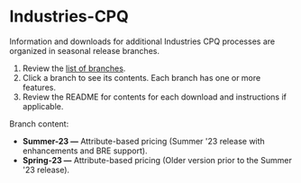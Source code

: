 # Industries-CPQ

Information and downloads for additional Industries CPQ processes are organized in seasonal release branches.

1. Review the [list of branches](https://github.com/Salesforce-Industries-Process-Library/Communications-CPQ/branches).
2. Click a branch to see its contents. Each branch has one or more features.
3. Review the README for contents for each download and instructions if applicable.

Branch content:
- **Summer-23 —** Attribute-based pricing (Summer '23 release with enhancements and BRE support).
- **Spring-23 —** Attribute-based pricing (Older version prior to the Summer '23 release).
